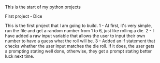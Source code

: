 This is the start of my python projects


First project - Dice

This is the first project that I am going to build.
1 - At first, it's very simple, run the file and get a random number from 1 to 6, just like rolling a die.
2 - I have added a raw input variable that allows the user to input their own number to have a guess what the roll will be.
3 - Added an if statement that checks whether the user input matches the die roll. If it does, the user gets a prompting stating well done, otherwise, they get a prompt stating better luck next time.

